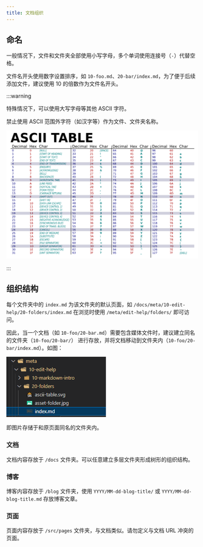 ```yaml
---
title: 文档组织
---
```


## 命名

一般情况下，文件和文件夹全部使用小写字母，多个单词使用连接号（`-`）代替空格。

文件名开头使用数字设置排序，如 `10-foo.md`、`20-bar/index.md`，为了便于后续添加文件，建议使用 10 的倍数作为文件名开头。

:::warning

特殊情况下，可以使用大写字母等其他 ASCII 字符。

禁止使用 ASCII 范围外字符（如汉字等）作为文件、文件夹名称。

![ASCII 表](./ascii-table.svg)

:::

## 组织结构

每个文件夹中的 `index.md` 为该文件夹的默认页面，如 `/docs/meta/10-edit-help/20-folders/index.md` 在浏览时使用 `/meta/edit-help/folders/` 即可访问。

因此，当一个文档（如 `10-foo/20-bar.md`）需要包含媒体文件时，建议建立同名的文件夹（`10-foo/20-bar/`） 进行存放，并将文档移动到文件夹内（`10-foo/20-bar/index.md`）。如图：

![文件组织结构](asset-folder.png)

即图片存储于和原页面同名的文件夹内。

### 文档

文档内容存放于 `/docs` 文件夹。可以任意建立多层文件夹形成树形的组织结构。

### 博客

博客内容存放于 `/blog` 文件夹，使用 `YYYY/MM-dd-blog-title/` 或 `YYYY/MM-dd-blog-title.md` 存放博客文章。

### 页面

页面内容存放于 `/src/pages` 文件夹，与文档类似。请勿定义与文档 URL 冲突的页面。
